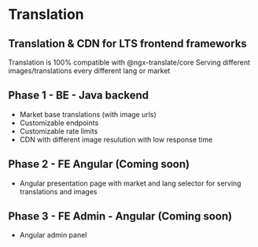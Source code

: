 # Translation
## Translation & CDN for LTS frontend frameworks

Translation is 100% compatible with @ngx-translate/core
Serving different images/translations every different lang or market

## Phase 1 - BE - Java backend
- Market base translations (with image urls) 
- Customizable endpoints
- Customizable rate limits
- CDN with different image resulution with low response time

## Phase 2 - FE Angular (Coming soon)
- Angular presentation page with market and lang selector for serving translations and images

## Phase 3 - FE Admin - Angular (Coming soon)
- Angular admin panel
